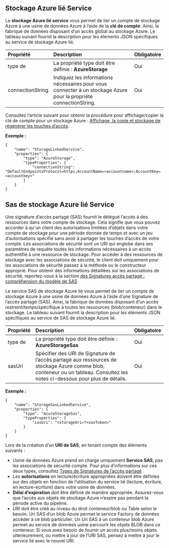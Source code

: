 ## <a name="azure-storage-linked-service"></a>Stockage Azure lié Service

Le **stockage Azure lié service** vous permet de lier un compte de stockage Azure à une usine de données Azure à l’aide de la **clé de compte**. Ainsi, la fabrique de données disposant d’un accès global au stockage Azure. Le tableau suivant fournit la description pour les éléments JSON spécifiques au service de stockage Azure lié.

| Propriété | Description | Obligatoire |
| :-------- | :----------- | :-------- |
| type de | La propriété type doit être définie : **AzureStorage** | Oui |
| connectionString | Indiquez les informations nécessaires pour vous connecter à un stockage Azure pour la propriété connectionString. | Oui |

Consultez l’article suivant pour obtenir la procédure pour affichage/copier la clé de compte pour un stockage Azure : [Affichage, la copie et stockage de régénérer les touches d’accès](../storage/storage-create-storage-account.md#view-copy-and-regenerate-storage-access-keys).

**Exemple :**  
  
    {  
        "name": "StorageLinkedService",  
        "properties": {  
            "type": "AzureStorage",  
            "typeProperties": {  
                "connectionString": "DefaultEndpointsProtocol=https;AccountName=<accountname>;AccountKey=<accountkey>"  
            }  
        }  
    }  


## <a name="azure-storage-sas-linked-service"></a>Sas de stockage Azure lié Service  
Une signature d’accès partagé (SAS) fournit le délégué l’accès à des ressources dans votre compte de stockage. Cela signifie que vous pouvez accorder à qu'un client des autorisations limitées d’objets dans votre compte de stockage pour une période donnée de temps et avec un jeu d’autorisations spécifié sans avoir à partager les touches d’accès de votre compte. Les associations de sécurité sont un URI qui englobe dans ses paramètres de requête toutes les informations nécessaires à un accès authentifié à une ressource de stockage. Pour accéder à des ressources de stockage avec les associations de sécurité, le client doit uniquement pour les associations de sécurité passez à la méthode ou le constructeur approprié. Pour obtenir des informations détaillées sur les associations de sécurité, reportez-vous à la section [des Signatures accès partagé : compréhension du modèle de SAS](../articles/storage/storage-dotnet-shared-access-signature-part-1.md)
  
Le service SAS de stockage Azure lié vous permet de lier un compte de stockage Azure à une usine de données Azure à l’aide d’une Signature de l’accès partagé (SAS). Ainsi, la fabrique de données disposant d’un accès restreint/temps/spécifique à toutes les ressources (blob/conteneur) dans le stockage. Le tableau suivant fournit la description pour les éléments JSON spécifiques au service de SAS de stockage Azure lié. 

| Propriété | Description | Obligatoire |
| :-------- | :----------- | :-------- |
| type de | La propriété type doit être définie : **AzureStorageSas**  | Oui |
| sasUri | Spécifier des URI de Signature de l’accès partagé aux ressources de stockage Azure comme blob, conteneur ou un tableau. Consultez les notes ci-dessous pour plus de détails. | Oui | 


**Exemple :**
  
    {  
        "name": "StorageSasLinkedService",  
        "properties": {  
            "type": "AzureStorageSas",  
            "typeProperties": {  
                "sasUri": "<storageUri>?<sasToken>"   
            }  
        }  
    }  

Lors de la création d’un **URI de SAS**, en tenant compte des éléments suivants :  

- Usine de données Azure prend en charge uniquement **Service SAS**, pas les associations de sécurité compte. Pour plus d’informations sur ces deux types, consultez [Types de Signatures de l’accès partagé](../articles/storage/storage-dotnet-shared-access-signature-part-1.md#types-of-shared-access-signatures) .
- Les **autorisations** en lecture/écriture appropriées doivent être définies sur des objets en fonction de l’utilisation du service lié (lecture, écriture, en lecture-écriture) dans votre usine de données.
- **Délai d’expiration** doit être définie de manière appropriée. Assurez-vous que l’accès aux objets de stockage Azure n’expire pas pendant la période active du pipeline.
- URI doit être créé au niveau du droit conteneur/blob ou Table selon le besoin. Uri SAS d’un blob Azure permet le service Factory de données accéder à ce blob particulier. Un Uri SAS à un conteneur blob Azure permet au service de données usine parcourir les objets BLOB dans ce conteneur. Si vous avez besoin de fournir un accès plus/moins objets ultérieurement, ou mettre à jour de l’URI SAS, pensez à mettre à jour le service lié avec le nouvel URI.   
